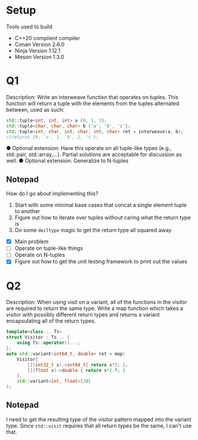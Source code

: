 # Setup

Tools used to build

- C++20 complient compiler
- Conan Version 2.6.0
- Ninja Version 1.12.1
- Meson Version 1.3.0

# Q1

Description: Write an interweave function that operates on tuples. This function will return a
tuple with the elements from the tuples alternated between, used as such:

```c++
std::tuple<int, int, int> a {0, 1, 2};
std::tuple<char, char, char> b {'a', 'b', 'c'};
std::tuple<int, char, int, char, int, char> ret = interweave(a, b);
//returns {0, 'a', 1, 'b', 2, 'c'};
```

● Optional extension: Have this operate on all tuple-like types (e.g., std::pair,
std::array,…). Partial solutions are acceptable for discussion as well.
● Optional extension: Generalize to N-tuples

## Notepad

How do I go about implementing this?
1. Start with some minimal base cases that concat a single element tuple to another
2. Figure out how to iterate over tuples without caring what the return type is
3. Do some `decltype` magic to get the return type all squared away

- [x] Main problem
- [ ] Operate on tuple-like things
- [ ] Operate on N-tuples
- [x] Figure out how to get the unit testing framework to print out the values

# Q2

Description: When using visit on a variant, all of the functions in the visitor are required to
return the same type. Write a map function which takes a visitor with possibly different return
types and returns a variant encapsulating all of the return types.

```c++
template<class... Ts>
struct Visitor : Ts... {
    using Ts::operator()...;
};
auto std::variant<int64_t, double> ret = map(
    Visitor{
        [](int32_t x)->int64_t{ return x*2; },
        [](float x)->double { return x*2.f; }
    },
    std::variant<int, float>{2U}
);
```

## Notepad

I need to get the resulting type of the visitor pattern mapped into the variant
type. Since `std::visit` requires that all return types be the same, I can't use
that.
